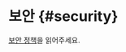 # 보안 {#security}

[보안 정책](https://github.com/lumirlumir/.github/blob/main/SECURITY_KO.md#%EB%B3%B4%EC%95%88)을 읽어주세요.
